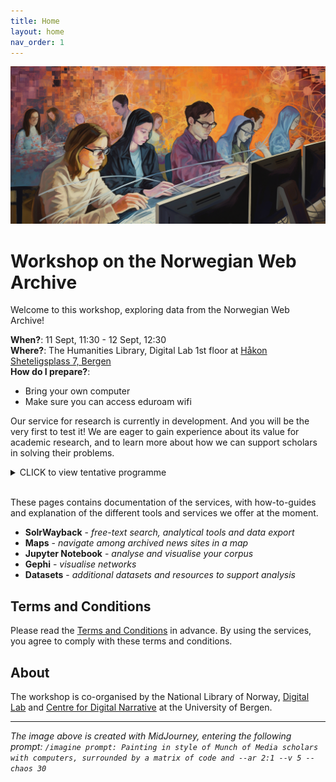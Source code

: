 ```yaml
---
title: Home
layout: home
nav_order: 1
---
```


![Painting in style of Munch of Media scholars with computers. Generated with MidJourney.](./docs/images/MidJourney_painting_in_style_of_Munch_of_Media_scholars_with_computers.png)


# Workshop on the Norwegian Web Archive
Welcome to this workshop, exploring data from the Norwegian Web Archive!

**When?**: 11 Sept, 11:30 - 12 Sept, 12:30<br>
**Where?**: The Humanities Library, Digital Lab 1st floor at [Håkon Sheteligsplass 7, Bergen](https://www.google.com/maps/search/?api=1&query=H%C3%A5kon+Sheteligsplass+7+Bergen)<br>
**How do I prepare?**:
- Bring your own computer
- Make sure you can access eduroam wifi<br>

Our service for research is currently in development. And you will be the very first to test it! We are eager to gain experience about its value for academic research, and to learn more about how we can support scholars in solving their problems.

<details>
    <summary>CLICK to view tentative programme</summary>
    <ul>
        <b>MONDAY 11 SEPT</b>
        <li>11:30 - 12:30: Talk: "Opportunities and Challenges for Research in the Norwegian Web Archive"</li>
        <li>12:30 - 13:15: Lunch</li>
        <li>13:15 - 13:45: Introduction to the services</li>
        <li>13:45 - 15:45: Hands-on exploration</li>
        <li>18:30 -      : Dinner at [Kulturhuset](https://www.google.com/maps/search/?api=1&query=Vaskerelven+8+Bergen)</li>
        <br>
        <b>TUESDAY 12 SEPT</b>
        <li>09:00 - 09:30: Introduction to NWA's Jupyter notebooks</li>
        <li>09:30 - 11:30: Hands-on exploration</li>
        <li>11:30 - 11:45: Break</li>
        <li>11:45 - 12:30: Wrap-up and discussion</li>
    </ul>
    </summary>
</details>
<br>

These pages contains documentation of the services, with how-to-guides and explanation of the different tools and services we offer at the moment.
- **SolrWayback** - *free-text search, analytical tools and data export*
- **Maps** - *navigate among archived news sites in a map*
- **Jupyter Notebook** - *analyse and visualise your corpus*
- **Gephi** - *visualise networks*
- **Datasets** - *additional datasets and resources to support analysis*

## Terms and Conditions
Please read the [Terms and Conditions](./docs/terms-conditions.md) in advance.
By using the services, you agree to comply with these terms and conditions.

## About
The workshop is co-organised by the National Library of Norway, [Digital Lab](https://www.uib.no/en/digitallab) and [Centre for Digital Narrative](https://www.uib.no/cdn) at the University of Bergen.

----

*The image above is created with MidJourney, entering the following prompt: `/imagine prompt: Painting in style of Munch of Media scholars with computers, surrounded by a matrix of code and --ar 2:1 --v 5 --chaos 30`*